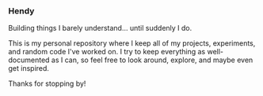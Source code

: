 ### Hendy

Building things I barely understand… until suddenly I do.

This is my personal repository where I keep all of my projects, experiments, and random code I've worked on. I try to keep everything as well-documented as I can, so feel free to look around, explore, and maybe even get inspired.

Thanks for stopping by!
